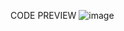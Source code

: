 CODE PREVIEW
![image](https://github.com/Theodore1813/Theodor-s-Form-Site/assets/151468572/8b8121af-3479-487a-ae2e-d1482fe9db8f)
